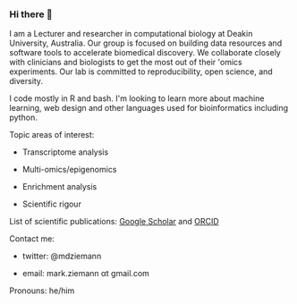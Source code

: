 ### Hi there 👋

I am a Lecturer and researcher in computational biology at Deakin University, Australia. Our group is focused on building data resources and software tools to accelerate biomedical discovery. We collaborate closely with clinicians and biologists to get the most out of their 'omics experiments. Our lab is committed to reproducibility, open science, and diversity. 

I code mostly in R and bash. I'm looking to learn more about machine learning, web design and other languages used for bioinformatics including python.

Topic areas of interest:

* Transcriptome analysis

* Multi-omics/epigenomics

* Enrichment analysis

* Scientific rigour

List of scientific publications: [Google Scholar](https://scholar.google.com.au/citations?user=DALXhJkAAAAJ&hl=en) and [ORCID](https://orcid.org/0000-0002-7688-6974)

Contact me: 

* twitter: @mdziemann

* email: mark.ziemann αt gmail.com

Pronouns: he/him

<!--
**markziemann/markziemann** is a ✨ _special_ ✨ repository because its `README.md` (this file) appears on your GitHub profile.

Here are some ideas to get you started:

- 🔭 I’m currently working on ...
- 🌱 I’m currently learning ...
- 👯 I’m looking to collaborate on ...
- 🤔 I’m looking for help with ...
- 💬 Ask me about ...
- 📫 How to reach me: ...
- 😄 Pronouns: ...
- ⚡ Fun fact: ...
-->
